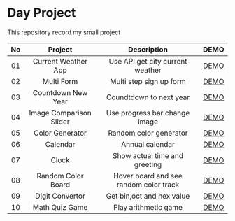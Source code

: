 # Day Project

This repository record my small project

| No  |         Project         |              Description               |                                  DEMO                                  |
| :-: | :---------------------: | :------------------------------------: | :--------------------------------------------------------------------: |
| 01  |   Current Weather App   |    Use API get city current weather    |   [DEMO](https://day-project.zkhsin.now.sh/Current%20Weather%20App/)   |
| 02  |       Multi Form        |        Multi step sign up form         |       [DEMO](https://day-project.zkhsin.now.sh/Registor%20Form/)       |
| 03  |   Countdown New Year    |        Coundtdown to next year         |   [DEMO](https://day-project.zkhsin.now.sh/Countdown%20New%20Year/)    |
| 04  | Image Comparison Slider |     Use progress bar change image      | [DEMO](https://day-project.zkhsin.now.sh/Image%20Comparison%20Slider/) |
| 05  |     Color Generator     |         Random color generator         |      [DEMO](https://day-project.zkhsin.now.sh/Color%20Generator/)      |
| 06  |        Calendar         |            Annual calendar             |          [DEMO](https://day-project.zkhsin.now.sh/Calendar/)           |
| 07  |          Clock          |     Show actual time and greeting      |            [DEMO](https://day-project.zkhsin.now.sh/Clock/)            |
| 08  |   Random Color Board    | Hover board and see random color track |   [DEMO](https://day-project.zkhsin.now.sh/Random%20Color%20Board/)    |
| 09  |     Digit Convertor     |       Get bin,oct and hex value        |      [DEMO](https://day-project.zkhsin.now.sh/Digit%20Convertor/)      |
| 10  |     Math Quiz Game      |          Play arithmetic game          |     [DEMO](https://day-project.zkhsin.now.sh/Math%20Quiz%20Game/)      |
